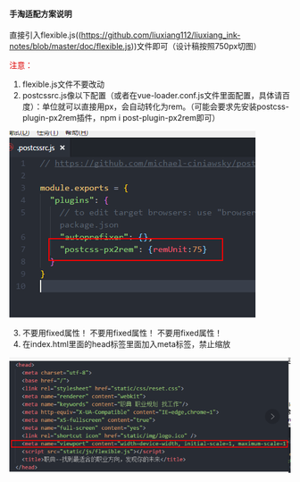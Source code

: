 #### 手淘适配方案说明

直接引入flexible.js((https://github.com/liuxiang112/liuxiang_ink-notes/blob/master/doc/flexible.js))文件即可<script></script>（设计稿按照750px切图）

<font color="#dd000">注意：</font>
1. flexible.js文件不要改动
2. postcssrc.js像以下配置（或者在vue-loader.conf.js文件里面配置，具体请百度）：单位就可以直接用px，会自动转化为rem。（可能会要求先安装postcss-plugin-px2rem插件，npm i post-plugin-px2rem即可）

![](../Image/flexble1.png)

3. 不要用fixed属性！ 不要用fixed属性！ 不要用fixed属性！
4. 在index.html里面的head标签里面加入meta标签，禁止缩放

![](../Image/flexble2.png)
